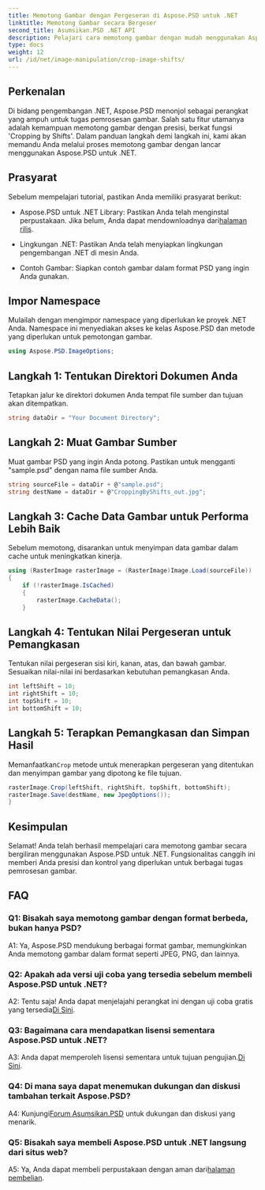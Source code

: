 ```yaml
---
title: Memotong Gambar dengan Pergeseran di Aspose.PSD untuk .NET
linktitle: Memotong Gambar secara Bergeser
second_title: Asumsikan.PSD .NET API
description: Pelajari cara memotong gambar dengan mudah menggunakan Aspose.PSD untuk .NET. Ikuti panduan langkah demi langkah kami untuk penyesuaian gambar yang tepat.
type: docs
weight: 12
url: /id/net/image-manipulation/crop-image-shifts/
---
```

## Perkenalan

Di bidang pengembangan .NET, Aspose.PSD menonjol sebagai perangkat yang ampuh untuk tugas pemrosesan gambar. Salah satu fitur utamanya adalah kemampuan memotong gambar dengan presisi, berkat fungsi 'Cropping by Shifts'. Dalam panduan langkah demi langkah ini, kami akan memandu Anda melalui proses memotong gambar dengan lancar menggunakan Aspose.PSD untuk .NET.

## Prasyarat

Sebelum mempelajari tutorial, pastikan Anda memiliki prasyarat berikut:

-  Aspose.PSD untuk .NET Library: Pastikan Anda telah menginstal perpustakaan. Jika belum, Anda dapat mendownloadnya dari[halaman rilis](https://releases.aspose.com/psd/net/).

- Lingkungan .NET: Pastikan Anda telah menyiapkan lingkungan pengembangan .NET di mesin Anda.

- Contoh Gambar: Siapkan contoh gambar dalam format PSD yang ingin Anda gunakan.

## Impor Namespace

Mulailah dengan mengimpor namespace yang diperlukan ke proyek .NET Anda. Namespace ini menyediakan akses ke kelas Aspose.PSD dan metode yang diperlukan untuk pemotongan gambar.

```csharp
using Aspose.PSD.ImageOptions;
```

## Langkah 1: Tentukan Direktori Dokumen Anda

Tetapkan jalur ke direktori dokumen Anda tempat file sumber dan tujuan akan ditempatkan.

```csharp
string dataDir = "Your Document Directory";
```

## Langkah 2: Muat Gambar Sumber

Muat gambar PSD yang ingin Anda potong. Pastikan untuk mengganti "sample.psd" dengan nama file sumber Anda.

```csharp
string sourceFile = dataDir + @"sample.psd";
string destName = dataDir + @"CroppingByShifts_out.jpg";
```

## Langkah 3: Cache Data Gambar untuk Performa Lebih Baik

Sebelum memotong, disarankan untuk menyimpan data gambar dalam cache untuk meningkatkan kinerja.

```csharp
using (RasterImage rasterImage = (RasterImage)Image.Load(sourceFile))
{
    if (!rasterImage.IsCached)
    {
        rasterImage.CacheData();
    }
```

## Langkah 4: Tentukan Nilai Pergeseran untuk Pemangkasan

Tentukan nilai pergeseran sisi kiri, kanan, atas, dan bawah gambar. Sesuaikan nilai-nilai ini berdasarkan kebutuhan pemangkasan Anda.

```csharp
int leftShift = 10;
int rightShift = 10;
int topShift = 10;
int bottomShift = 10;
```

## Langkah 5: Terapkan Pemangkasan dan Simpan Hasil

 Memanfaatkan`Crop` metode untuk menerapkan pergeseran yang ditentukan dan menyimpan gambar yang dipotong ke file tujuan.

```csharp
rasterImage.Crop(leftShift, rightShift, topShift, bottomShift);
rasterImage.Save(destName, new JpegOptions());
}
```

## Kesimpulan

Selamat! Anda telah berhasil mempelajari cara memotong gambar secara bergiliran menggunakan Aspose.PSD untuk .NET. Fungsionalitas canggih ini memberi Anda presisi dan kontrol yang diperlukan untuk berbagai tugas pemrosesan gambar.

## FAQ

### Q1: Bisakah saya memotong gambar dengan format berbeda, bukan hanya PSD?

A1: Ya, Aspose.PSD mendukung berbagai format gambar, memungkinkan Anda memotong gambar dalam format seperti JPEG, PNG, dan lainnya.

### Q2: Apakah ada versi uji coba yang tersedia sebelum membeli Aspose.PSD untuk .NET?

 A2: Tentu saja! Anda dapat menjelajahi perangkat ini dengan uji coba gratis yang tersedia[Di Sini](https://releases.aspose.com/).

### Q3: Bagaimana cara mendapatkan lisensi sementara Aspose.PSD untuk .NET?

 A3: Anda dapat memperoleh lisensi sementara untuk tujuan pengujian.[Di Sini](https://purchase.aspose.com/temporary-license/).

### Q4: Di mana saya dapat menemukan dukungan dan diskusi tambahan terkait Aspose.PSD?

 A4: Kunjungi[Forum Asumsikan.PSD](https://forum.aspose.com/c/psd/34) untuk dukungan dan diskusi yang menarik.

### Q5: Bisakah saya membeli Aspose.PSD untuk .NET langsung dari situs web?

 A5: Ya, Anda dapat membeli perpustakaan dengan aman dari[halaman pembelian](https://purchase.aspose.com/buy).
